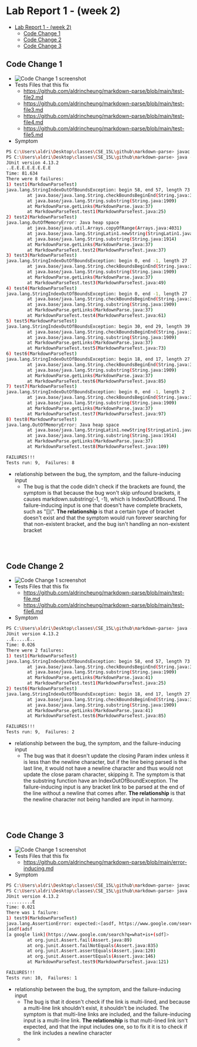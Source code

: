 # Lab Report 1 - (week 2)
- [Lab Report 1 - (week 2)](#lab-report-1---week-2)
  - [Code Change 1](#code-change-1)
  - [Code Change 2](#code-change-2)
  - [Code Change 3](#code-change-3)

## Code Change 1
- ![Code Change 1 screenshot](../assets/src/lab2/codeChangeDiff1.jpg)
- Tests Files that this fix
  - https://github.com/aldrincheung/markdown-parse/blob/main/test-file2.md
  - https://github.com/aldrincheung/markdown-parse/blob/main/test-file3.md
  - https://github.com/aldrincheung/markdown-parse/blob/main/test-file4.md
  - https://github.com/aldrincheung/markdown-parse/blob/main/test-file5.md
- Symptom

```bash
PS C:\Users\aldri\Desktop\classes\CSE_15L\github\markdown-parse> javac -cp ".;lib/junit-4.13.2.jar;lib/hamcrest-core-1.3.jar" MarkdownParseTest.java
PS C:\Users\aldri\Desktop\classes\CSE_15L\github\markdown-parse> java -cp ".;lib/junit-4.13.2.jar;lib/hamcrest-core-1.3.jar" org.junit.runner.JUnitCore MarkdownParseTest
JUnit version 4.13.2
..E.E.E.E.E.E.E.E
Time: 81.634
There were 8 failures:
1) test1(MarkdownParseTest)
java.lang.StringIndexOutOfBoundsException: begin 58, end 57, length 73
        at java.base/java.lang.String.checkBoundsBeginEnd(String.java:3720)
        at java.base/java.lang.String.substring(String.java:1909)
        at MarkdownParse.getLinks(MarkdownParse.java:37)
        at MarkdownParseTest.test1(MarkdownParseTest.java:25)
2) test2(MarkdownParseTest)
java.lang.OutOfMemoryError: Java heap space
        at java.base/java.util.Arrays.copyOfRange(Arrays.java:4031)
        at java.base/java.lang.StringLatin1.newString(StringLatin1.java:767)
        at java.base/java.lang.String.substring(String.java:1914)
        at MarkdownParse.getLinks(MarkdownParse.java:37)
        at MarkdownParseTest.test2(MarkdownParseTest.java:37)
3) test3(MarkdownParseTest)
java.lang.StringIndexOutOfBoundsException: begin 0, end -1, length 27
        at java.base/java.lang.String.checkBoundsBeginEnd(String.java:3720)
        at java.base/java.lang.String.substring(String.java:1909)
        at MarkdownParse.getLinks(MarkdownParse.java:37)
        at MarkdownParseTest.test3(MarkdownParseTest.java:49)
4) test4(MarkdownParseTest)
java.lang.StringIndexOutOfBoundsException: begin 0, end -1, length 27
        at java.base/java.lang.String.checkBoundsBeginEnd(String.java:3720)
        at java.base/java.lang.String.substring(String.java:1909)
        at MarkdownParse.getLinks(MarkdownParse.java:37)
        at MarkdownParseTest.test4(MarkdownParseTest.java:61)
5) test5(MarkdownParseTest)
java.lang.StringIndexOutOfBoundsException: begin 30, end 29, length 39
        at java.base/java.lang.String.checkBoundsBeginEnd(String.java:3720)
        at java.base/java.lang.String.substring(String.java:1909)
        at MarkdownParse.getLinks(MarkdownParse.java:37)
        at MarkdownParseTest.test5(MarkdownParseTest.java:73)
6) test6(MarkdownParseTest)
java.lang.StringIndexOutOfBoundsException: begin 18, end 17, length 27
        at java.base/java.lang.String.checkBoundsBeginEnd(String.java:3720)
        at java.base/java.lang.String.substring(String.java:1909)
        at MarkdownParse.getLinks(MarkdownParse.java:37)
        at MarkdownParseTest.test6(MarkdownParseTest.java:85)
7) test7(MarkdownParseTest)
java.lang.StringIndexOutOfBoundsException: begin 0, end -1, length 2
        at java.base/java.lang.String.checkBoundsBeginEnd(String.java:3720)
        at java.base/java.lang.String.substring(String.java:1909)
        at MarkdownParse.getLinks(MarkdownParse.java:37)
        at MarkdownParseTest.test7(MarkdownParseTest.java:97)
8) test8(MarkdownParseTest)
java.lang.OutOfMemoryError: Java heap space
        at java.base/java.lang.StringLatin1.newString(StringLatin1.java:767)
        at java.base/java.lang.String.substring(String.java:1914)
        at MarkdownParse.getLinks(MarkdownParse.java:37)
        at MarkdownParseTest.test8(MarkdownParseTest.java:109)

FAILURES!!!
Tests run: 9,  Failures: 8
```

- relationship between the bug, the symptom, and the failure-inducing input
  - The bug is that the code didn't check if the brackets are found, the symptom is that because the bug won't skip unfound brackets, it causes markdown.substring(-1, -1), which is IndexOutOfBound. The failure-inducing input is one that doesn't have complete brackets, such as "[](". **The relationship** is that a certain type of bracket doesn't exist and that the symptom would run forever searching for that non-existent bracket, and the bug isn't handling an non-existent bracket
    
<br/>
<br/>


## Code Change 2
- ![Code Change 1 screenshot](../assets/src/lab2/codeChangeDiff2.jpg)
- Tests Files that this fix
  - https://github.com/aldrincheung/markdown-parse/blob/main/test-file.md
  - https://github.com/aldrincheung/markdown-parse/blob/main/test-file6.md
- Symptom

```bash
PS C:\Users\aldri\Desktop\classes\CSE_15L\github\markdown-parse> java -cp ".;lib/junit-4.13.2.jar;lib/hamcrest-core-1.3.jar" org.junit.runner.JUnitCore MarkdownParseTest 
JUnit version 4.13.2
..E.....E..
Time: 0.026
There were 2 failures:
1) test1(MarkdownParseTest)
java.lang.StringIndexOutOfBoundsException: begin 58, end 57, length 73
        at java.base/java.lang.String.checkBoundsBeginEnd(String.java:3720)
        at java.base/java.lang.String.substring(String.java:1909)
        at MarkdownParse.getLinks(MarkdownParse.java:41)
        at MarkdownParseTest.test1(MarkdownParseTest.java:25)
2) test6(MarkdownParseTest)
java.lang.StringIndexOutOfBoundsException: begin 18, end 17, length 27
        at java.base/java.lang.String.checkBoundsBeginEnd(String.java:3720)
        at java.base/java.lang.String.substring(String.java:1909)
        at MarkdownParse.getLinks(MarkdownParse.java:41)
        at MarkdownParseTest.test6(MarkdownParseTest.java:85)

FAILURES!!!
Tests run: 9,  Failures: 2
```

- relationship between the bug, the symptom, and the failure-inducing input
  - The bug was that it doesn't update the closing Param index unless it is less than the newline character, but if the line being parsed is the last line, it would not have a newline character and thus would not update the close param character, skipping it. The symptom is that the substring function have an IndexOutOfBoundException. The failure-inducing input is any bracket link to be parsed at the end of the line without a newline that comes after. **The relationship** is that the newline character not being handled are input in harmony.
  
<br/>
<br/>

## Code Change 3
- ![Code Change 1 screenshot](../assets/src/lab2/codeChangeDiff3.jpg)
- Tests Files that this fix
  - https://github.com/aldrincheung/markdown-parse/blob/main/error-inducing.md
- Symptom

```bash
PS C:\Users\aldri\Desktop\classes\CSE_15L\github\markdown-parse> javac -cp ".;lib/junit-4.13.2.jar;lib/hamcrest-core-1.3.jar" MarkdownParseTest.java
PS C:\Users\aldri\Desktop\classes\CSE_15L\github\markdown-parse> java -cp ".;lib/junit-4.13.2.jar;lib/hamcrest-core-1.3.jar" org.junit.runner.JUnitCore MarkdownParseTest 
JUnit version 4.13.2
..........E
Time: 0.021
There was 1 failure:
1) test9(MarkdownParseTest)
java.lang.AssertionError: expected:<[asdf, https://www.google.com/search?q=what+is+(sdf)+asdf]> but was:<[asdf,
[asdf(adsf
[a google link](https://www.google.com/search?q=what+is+(sdf]>
        at org.junit.Assert.fail(Assert.java:89)
        at org.junit.Assert.failNotEquals(Assert.java:835)
        at org.junit.Assert.assertEquals(Assert.java:120)
        at org.junit.Assert.assertEquals(Assert.java:146)
        at MarkdownParseTest.test9(MarkdownParseTest.java:121)

FAILURES!!!
Tests run: 10,  Failures: 1
```

- relationship between the bug, the symptom, and the failure-inducing input
  - The bug is that it doesn't check if the link is multi-lined, and because a multi-line link shouldn't exist, it shouldn't be included. The symptom is that multi-line links are included, and the failure-inducing input is a multi-line link. **The relationship** is that multi-lined link isn't expected, and that the input includes one, so to fix it it is to check if the link includes a newline character
  - 